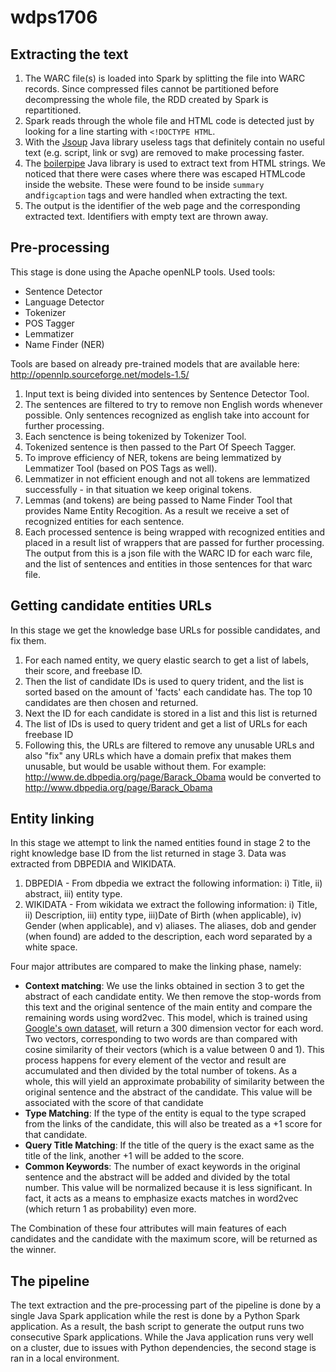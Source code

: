 # wdps1706

## Extracting the text
1) The WARC file(s) is loaded into Spark by splitting the file into WARC
records. Since compressed files cannot be partitioned before
decompressing the whole file, the RDD created by Spark is repartitioned.
2) Spark reads through the whole file and HTML code is detected just by
looking for a line starting with `<!DOCTYPE HTML`.
3) With the [Jsoup](https://github.com/jhy/jsoup) Java library useless
tags that definitely contain no useful text (e.g. script, link or svg)
are removed to make processing faster.
4) The [boilerpipe](https://github.com/robbypond/boilerpipe) Java
library is used to extract text from HTML strings. We noticed that
there were cases where there was escaped HTMLcode inside the website.
These were found to be inside `summary` and`figcaption` tags and were
handled when extracting the text.
5) The output is the identifier of the web page and the corresponding
extracted text. Identifiers with empty text are thrown away.

## Pre-processing
This stage is done using the Apache openNLP tools.
Used tools:
- Sentence Detector
- Language Detector
- Tokenizer
- POS Tagger
- Lemmatizer
- Name Finder (NER)

Tools are based on already pre-trained models that are available here: http://opennlp.sourceforge.net/models-1.5/

1) Input text is being divided into sentences by Sentence Detector Tool.
2) The sentences are filtered to try to remove non English words whenever possible. Only sentences recognized as english take into account for further processing.
3) Each senctence is being tokenized by Tokenizer Tool.
4) Tokenized sentence is then passed to the Part Of Speech Tagger.
5) To improve efficiency of NER, tokens are being lemmatized by Lemmatizer Tool (based on POS Tags as well).
6) Lemmatizer in not efficient enough and not all tokens are lemmatized successfully - in that situation we keep original tokens.
7) Lemmas (and tokens) are being passed to Name Finder Tool that provides Name Entity Recogition. As a result we receive a set of recognized entities for each sentence.
8) Each processed sentence is being wrapped with recognized entities and placed in a result list of wrappers that are passed for further processing. The output from this is a json file with the WARC ID for each warc file, and the list of sentences and entities in those sentences for that warc file.

## Getting candidate entities URLs
In this stage we get the knowledge base URLs for possible candidates, and fix them.

1) For each named entity, we query elastic search to get a list of labels, their score, and freebase ID.
2) Then the list of candidate IDs is used to query trident, and the list is sorted based on the amount of 'facts' each candidate has. The top 10 candidates are then chosen and returned.
3) Next the ID for each candidate is stored in a list and this list is returned
4) The list of IDs is used to query trident and get a list of URLs for each freebase ID
5) Following this, the URLs are filtered to remove any unusable URLs and also "fix" any URLs which have a domain prefix that makes them unusable, but would be usable without them. For example: http://www.de.dbpedia.org/page/Barack_Obama would be converted to http://www.dbpedia.org/page/Barack_Obama

## Entity linking
In this stage we attempt to link the named entities found in stage 2 to the right knowledge base ID from the list returned in stage 3. Data was extracted from DBPEDIA and WIKIDATA.

1) DBPEDIA - From dbpedia we extract the following information: i) Title, ii) abstract, iii) entity type. 
2) WIKIDATA - From wikidata we extract the following information: i) Title, ii) Description, iii) entity type, iii)Date of Birth (when applicable), iv) Gender (when applicable), and v) aliases. The aliases, dob and gender (when found) are added to the description, each word separated by a white space.

Four major attributes are compared to make the linking phase, namely: 
  - **Context matching**: We use the links obtained in section 3 to get the abstract of each candidate entity. We then remove the stop-words from this text and the original sentence of the main entity and compare the remaining words using word2vec. This model, which is trained using [Google's own dataset](https://github.com/mmihaltz/word2vec-GoogleNews-vectors), will return a 300 dimension vector for each word. Two vectors, corresponding to two words are than compared with cosine similarity of their vectors (which is a value between 0 and 1). This process happens for every element of the vector and result are accumulated and then divided by the total number of tokens. As a whole, this will yield an approximate probability of similarity between the original sentence and the abstract of the candidate. This value will be associated with the score of that candidate
  - **Type Matching**: If the type of the entity is equal to the type scraped from the links of the candidate, this will also be treated as a +1 score for that candidate.
  - **Query Title Matching**: If the title of the query is the exact same as the title of the link, another +1 will be added to the score. 
  - **Common Keywords**: The number of exact keywords in the original sentence and the abstract will be added and divided by the total number. This value will be normalized because it is less significant. In fact, it acts as a means to emphasize exacts matches in word2vec (which return 1 as probability) even more. 
  
The Combination of these four attributes will main features of each candidates and the candidate with the maximum score, will be returned as the winner.

## The pipeline
The text extraction and the pre-processing part of the pipeline is done
by a single Java Spark application while the rest is done by a Python
Spark application. As a result, the bash script to generate the output
runs two consecutive Spark applications. While the Java application runs
very well on a cluster, due to issues with Python dependencies, the
second stage is ran in a local environment.
